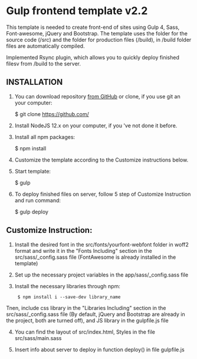 ﻿Gulp frontend template v2.2
===========================

This template is needed to create front-end of sites using Gulp 4, Sass, Font-awesome, jQuery and Bootstrap.
The template uses the folder for the source code (/src) and the folder for production files (/build),
in /build folder files are automatically compiled.

Implemented Rsync plugin, which allows you to quickly deploy finished filesv from /build to the server.

INSTALLATION
------------

1. You can download repository [from GitHub](https://github.com/) or clone, if you use git an your computer:

      $ git clone https://github.com/
    
2. Install NodeJS 12.x on your computer, if you 've not done it before.
3. Install all npm packages:

      $ npm install


4. Customize the template according to the Customize instructions below.
5. Start template:

      $ gulp


6. To deploy finished files on server, follow 5 step of Customize Instruction and run command:

      $ gulp deploy


Customize Instruction:
----------------------

1. Install the desired font in the src/fonts/yourfont-webfont folder in woff2 format and write it in the "Fonts Including" section in the src/sass/_config.sass file (FontAwesome is already installed in the template)

2. Set up the necessary project variables in the app/sass/_config.sass file

3. Install the necessary libraries through npm: 
      
        $ npm install i --save-dev library_name
      
Tnen, include css library in the "Libraries Including" section in the src/sass/_config.sass file (By default, jQuery and Bootstrap are already in the project, both are turned off), and JS library in the gulpfile.js file

4. You can find the layout of src/index.html, Styles in the file src/sass/main.sass

5. Insert info about server to deploy in function deploy() in file gulpfile.js

